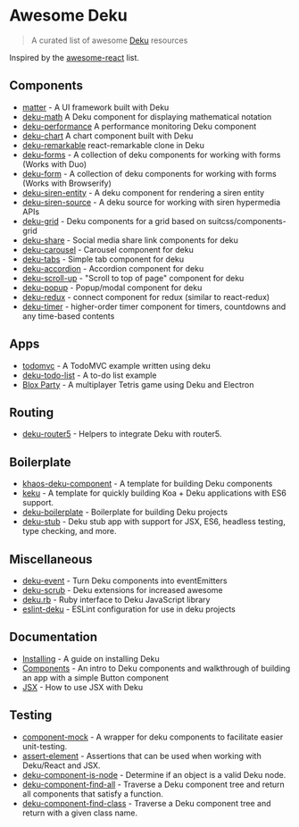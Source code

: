 # Awesome Deku

> A curated list of awesome [Deku](https://github.com/dekujs/deku) resources

Inspired by the [awesome-react](https://github.com/enaqx/awesome-react) list.

## Components

- [matter](https://github.com/stevenmiller888/matter) - A UI framework built with Deku
- [deku-math](https://github.com/stevenmiller888/deku-math) A Deku component for displaying mathematical notation
- [deku-performance](https://github.com/stevenmiller888/deku-performance) A performance monitoring Deku component
- [deku-chart](https://github.com/stevenmiller888/deku-chart) A chart component built with Deku
- [deku-remarkable](https://github.com/mvc-works/deku-remarkable) react-remarkable clone in Deku
- [deku-forms](https://github.com/dominicbarnes/deku-forms) - A collection of deku components for working with forms (Works with Duo)
- [deku-form](https://github.com/kevva/deku-form) - A collection of deku components for working with forms (Works with Browserify)
- [deku-siren-entity](https://github.com/dominicbarnes/deku-siren-entity) - A deku component for rendering a siren entity
- [deku-siren-source](https://github.com/dominicbarnes/deku-siren-source) - A deku source for working with siren hypermedia APIs
- [deku-grid](https://github.com/dominicbarnes/deku-grid) - Deku components for a grid based on suitcss/components-grid
- [deku-share](https://github.com/gillstrom/deku-share) - Social media share link components for deku
- [deku-carousel](https://github.com/kevva/deku-carousel) - Carousel component for deku
- [deku-tabs](https://github.com/gillstrom/deku-tabs) - Simple tab component for deku
- [deku-accordion](https://github.com/gillstrom/deku-accordion) - Accordion component for deku
- [deku-scroll-up](https://github.com/gillstrom/deku-scroll-up) - "Scroll to top of page" component for deku
- [deku-popup](https://github.com/kevva/deku-popup) - Popup/modal component for deku
- [deku-redux](https://github.com/troch/deku-redux) - connect component for redux (similar to react-redux)
- [deku-timer](https://github.com/troch/deku-timer) - higher-order timer component for timers, countdowns and any time-based contents

## Apps

- [todomvc](https://github.com/dekujs/todomvc) - A TodoMVC example written using deku
- [deku-todo-list](https://github.com/xeodou/deku-to-do-list) - A to-do list example
- [Blox Party](https://github.com/kvnneff/bloxparty) - A multiplayer Tetris game using Deku and Electron

## Routing

- [deku-router5](https://github.com/router5/deku-router5) - Helpers to integrate Deku with router5.

## Boilerplate

- [khaos-deku-component](https://github.com/stevenmiller888/khaos-deku-component) - A template for building Deku components
- [keku](https://github.com/stevenmiller888/keku) - A template for quickly building Koa + Deku applications with ES6 support.
- [deku-boilerplate](https://github.com/jkxyz/deku-boilerplate) - Boilerplate for building Deku projects
- [deku-stub](https://github.com/rockymadden/deku-stub) - Deku stub app with support for JSX, ES6, headless testing, type checking, and more.

## Miscellaneous

- [deku-event](https://github.com/yoshuawuyts/deku-event) - Turn Deku components into eventEmitters
- [deku-scrub](https://github.com/spalger/deku-scrub) - Deku extensions for increased awesome
- [deku.rb](https://github.com/dirk/deku.rb) - Ruby interface to Deku JavaScript library
- [eslint-deku](https://github.com/dominicbarnes/eslint-config-deku) - ESLint configuration for use in deku projects

## Documentation

- [Installing](https://github.com/dekujs/deku/blob/master/docs/guides/install.md) - A guide on installing Deku
- [Components](https://github.com/dekujs/deku/blob/master/docs/guides/components.md) - An intro to Deku components and walkthrough of building an app with a simple Button component
- [JSX](https://github.com/dekujs/deku/blob/master/docs/guides/jsx.md) - How to use JSX with Deku

## Testing

- [component-mock](https://github.com/dekujs/component-mock) - A wrapper for deku components to facilitate easier unit-testing.
- [assert-element](https://github.com/dekujs/assert-element) - Assertions that can be used when working with Deku/React and JSX.
- [deku-component-is-node](https://github.com/kvnneff/deku-component-is-node) - Determine if an object is a valid Deku node.
- [deku-component-find-all](https://github.com/kvnneff/deku-component-find-all) - Traverse a Deku component tree and return all components that satisfy a function.
- [deku-component-find-class](https://github.com/kvnneff/deku-component-find-all) - Traverse a Deku component tree and return with a given class name.
